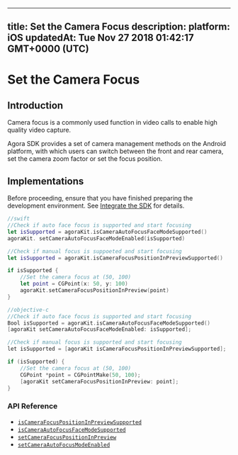 
---
title: Set the Camera Focus
description: 
platform: iOS
updatedAt: Tue Nov 27 2018 01:42:17 GMT+0000 (UTC)
---
# Set the Camera Focus
## Introduction

Camera focus is a commonly used function in video calls to enable high quality video capture.

Agora SDK provides a set of camera management methods on the Android platform, with which users can switch between the front and rear camera, set the camera zoom factor or set the focus position.

## Implementations

Before proceeding, ensure that you have finished preparing the development environment. See [Integrate the SDK](../../en/Video/ios_video.md) for details.

```swift
//swift
//Check if auto face focus is supported and start focusing
let isSupported = agoraKit.isCameraAutoFocusFaceModeSupported()
agoraKit. setCameraAutoFocusFaceModeEnabled(isSupported)

//Check if manual focus is suppoeted and start focusing
let isSupported = agoraKit.isCameraFocusPositionInPreviewSupported()

if isSupported {
	//Set the camera focus at (50, 100)
	let point = CGPoint(x: 50, y: 100)
	agoraKit.setCameraFocusPositionInPreview(point)
}
```

```objective-c
//objective-c
//Check if auto face focus is supported and start focusing
Bool isSupported = agoraKit.isCameraAutoFocusFaceModeSupported()
[agoraKit setCameraAutoFocusFaceModeEnabled: isSupported];

//Check if manual focus is supported and start focusing
let isSupported = [agoraKit isCameraFocusPositionInPreviewSupported];

if (isSupported) {
	//Set the camera focus at (50, 100)
	CGPoint *point = CGPointMake(50, 100);
	[agoraKit setCameraFocusPositionInPreview: point];
}
```

### API Reference

-  [`isCameraFocusPositionInPreviewSupported`](https://docs.agora.io/en/Video/API%20Reference/oc/Classes/AgoraRtcEngineKit.html#//api/name/isCameraFocusPositionInPreviewSupported)
- [`isCameraAutoFocusFaceModeSupported`](https://docs.agora.io/en/Video/API%20Reference/oc/Classes/AgoraRtcEngineKit.html#//api/name/isCameraAutoFocusFaceModeSupported)
- [`setCameraFocusPositionInPreview`](https://docs.agora.io/en/Video/API%20Reference/oc/Classes/AgoraRtcEngineKit.html#//api/name/setCameraFocusPositionInPreview:)
- [`setCameraAutoFocusModeEnabled`](https://docs.agora.io/en/Video/API%20Reference/oc/Classes/AgoraRtcEngineKit.html#//api/name/setCameraAutoFocusFaceModeEnabled:)
